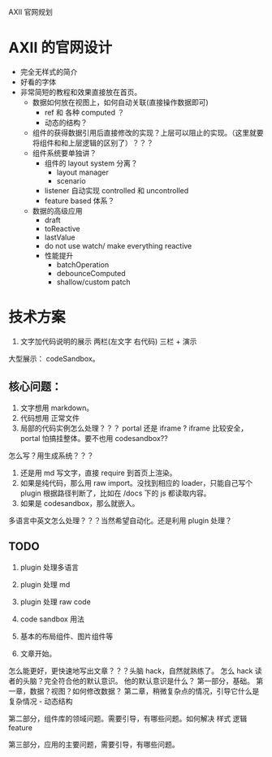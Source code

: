 AXII 官网规划



# AXII 的官网设计

 - 完全无样式的简介
 - 好看的字体
 - 非常简短的教程和效果直接放在首页。
   - 数据如何放在视图上，如何自动关联(直接操作数据即可)
     - ref 和 各种 computed ？
     - 动态的结构？
   - 组件的获得数据引用后直接修改的实现？上层可以阻止的实现。（这里就要将组件和和上层逻辑的区别了）？？？
   - 组件系统要单独讲？
     - 组件的 layout system 分离？
       - layout manager
       - scenario
     - listener 自动实现 controlled 和 uncontrolled
     - feature based 体系？
   - 数据的高级应用 
     - draft
     - toReactive
     - lastValue
     - do not use watch/ make everything reactive
     - 性能提升
       - batchOperation
       - debounceComputed
       - shallow/custom patch
     
     
# 技术方案

1. 文字加代码说明的展示
两栏(左文字 右代码)
三栏 + 演示

大型展示：
codeSandbox。

## 核心问题：
1. 文字想用 markdown。
2. 代码想用 正常文件
3. 局部的代码实例怎么处理？？？ portal 还是 iframe ? iframe 比较安全，portal 怕搞挂整体。要不也用 codesandbox??  

怎么写？用生成系统？？？
1. 还是用 md 写文字，直接 require 到首页上渲染。
2. 如果是纯代码，那么用 raw import。没找到相应的 loader，只能自己写个 plugin 根据路径判断了，比如在 /docs 下的 js 都读取内容。
3. 如果是 codesandbox，那么就嵌入。

多语言中英文怎么处理？？？当然希望自动化。还是利用 plugin 处理？

## TODO

1. plugin 处理多语言
2. plugin 处理 md
3. plugin 处理 raw code
4. code sandbox 用法
5. 基本的布局组件、图片组件等

6. 文章开始。

怎么能更好，更快速地写出文章？？？头脑 hack，自然就熟练了。
怎么 hack 读者的头脑？完全符合他的默认意识。
他的默认意识是什么？
第一部分，基础。
第一章，数据？视图？如何修改数据？
第二章，稍微复杂点的情况，引导它什么是复杂情况 - 动态结构

第二部分，组件库的领域问题。需要引导，有哪些问题。如何解决
样式
逻辑
feature

第三部分，应用的主要问题，需要引导，有哪些问题。
